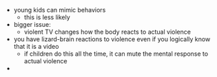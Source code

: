 - young kids can mimic behaviors
	- this is less likely
- bigger issue:
	- violent TV changes how the body reacts to actual violence 
- you have lizard-brain reactions to violence even if you logically know that it is a video
	- if children do this all the time, it can mute the mental response to actual violence
- 